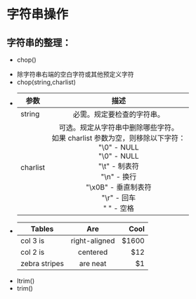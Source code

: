 # 字符串操作

## 字符串的整理：
+ chop()
 - 除字符串右端的空白字符或其他预定义字符
 - chop(string,charlist)
 - |参数      |描述            |
   | ------- |:-------------:|
   |string   | 必需。规定要检查的字符串。|
   |charlist | 	可选。规定从字符串中删除哪些字符。<br/>如果 charlist 参数为空，则移除以下字符：<br/>"\0" - NULL<br/> "\0" - NULL<br/>"\t" - 制表符<br/> "\n" - 换行<br/>"\x0B" - 垂直制表符<br/>"\r" - 回车<br/>" " - 空格|
 - | Tables        | Are           | Cool  |
   | ------------- |:-------------:| -----:|
   | col 3 is      | right-aligned | $1600 |
   | col 2 is      | centered      |   $12 |
   | zebra stripes | are neat      |    $1 |
                
               
                
              
                
+ ltrim()
+ trim()